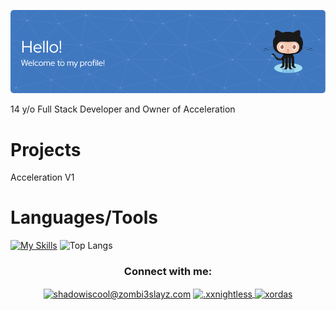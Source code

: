 
![Header](https://raw.githubusercontent.com/mdoryammilwalrus/mdoryammilwalrus/main/header.png)
           
  14 y/o Full Stack Developer and
Owner of Acceleration

# Projects

Acceleration V1 

# Languages/Tools

[![My Skills](https://skillicons.dev/icons?i=js,html,css,python,scss,react,replit,vscode,github,discord,bots,gmail,instagram,java)](https://skillicons.dev)
![Top Langs](https://github-readme-stats.vercel.app/api/top-langs/?username=xdevnightless&hide=css,html,ejs,js,&langs_count=4&theme=tokyonight)


<h3 align="center">Connect with me:</h3>
<p align="center">
 <a href="mailto:shadowiscool@zombi3slayz.com
" target="blank"><img align="center" src="https://media.xordas.me/movie-river/email_icon.svg" alt="shadowiscool@zombi3slayz.com
" height="30" width="40" /></a>
<a href="https://discord.com/users/123456789012345678" target="blank">
  <img align="center" src="https://raw.githubusercontent.com/rahuldkjain/github-profile-readme-generator/master/src/images/icons/Social/discord.svg" alt=".xxnightless" height="30" width="40" />
</a>
<a href="https://www.youtube.com/@shadowycc" target="blank"><img align="center" src="https://raw.githubusercontent.com/rahuldkjain/github-profile-readme-generator/master/src/images/icons/Social/youtube.svg" alt="xordas" height="30" width="40" /></a>
</p><br>





    

















<!---
xdevnightless/xdevnightless is a ✨ special ✨ repository because its `README.md` (this file) appears on your GitHub profile.
You can click the Preview link to take a look at your changes.
--->
